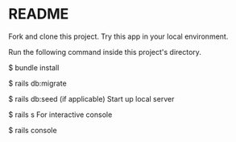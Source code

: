 # README

Fork and clone this project. Try this app in your local environment.

Run the following command inside this project's directory.

$ bundle install

$ rails db:migrate

$ rails db:seed (if applicable)
Start up local server

$ rails s
For interactive console

$ rails console